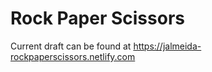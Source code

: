 # Rock Paper Scissors

Current draft can be found at https://jalmeida-rockpaperscissors.netlify.com
